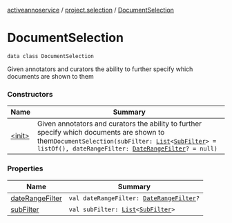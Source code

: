 [activeannoservice](../../index.md) / [project.selection](../index.md) / [DocumentSelection](./index.md)

# DocumentSelection

`data class DocumentSelection`

Given annotators and curators the ability to further specify which documents are shown to them

### Constructors

| Name | Summary |
|---|---|
| [&lt;init&gt;](-init-.md) | Given annotators and curators the ability to further specify which documents are shown to them`DocumentSelection(subFilter: `[`List`](https://kotlinlang.org/api/latest/jvm/stdlib/kotlin.collections/-list/index.html)`<`[`SubFilter`](../-sub-filter/index.md)`> = listOf(), dateRangeFilter: `[`DateRangeFilter`](../-date-range-filter/index.md)`? = null)` |

### Properties

| Name | Summary |
|---|---|
| [dateRangeFilter](date-range-filter.md) | `val dateRangeFilter: `[`DateRangeFilter`](../-date-range-filter/index.md)`?` |
| [subFilter](sub-filter.md) | `val subFilter: `[`List`](https://kotlinlang.org/api/latest/jvm/stdlib/kotlin.collections/-list/index.html)`<`[`SubFilter`](../-sub-filter/index.md)`>` |
